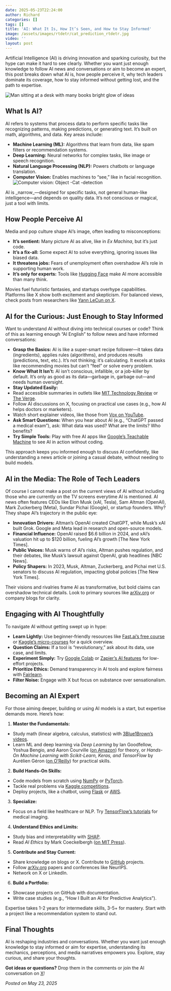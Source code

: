 ```yaml
---
date: 2025-05-23T22:24:00
author: Richard
categories: []
tags: []
title: 'AI: What It Is, How It’s Seen, and How to Stay Informed'
image: /assets/images/rtdetr/cat_prediction_rtdetr.jpg
video: ''
layout: post
---
```

Artificial Intelligence (AI) is driving innovation and sparking curiosity, but the hype can make it hard to see clearly. Whether you want just enough knowledge to follow AI news and conversations or aim to become an expert, this post breaks down what AI is, how people perceive it, why tech leaders dominate its coverage, how to stay informed without getting lost, and the path to expertise.

![Man sitting at a desk with many books bright glow of ideas](/assets/images/academic_paper.jpeg "Man sitting at a desk with advanced ideas in the background")

## What Is AI?

AI refers to systems that process data to perform specific tasks like recognizing patterns, making predictions, or generating text. It’s built on math, algorithms, and data. Key areas include:

- **Machine Learning (ML):** Algorithms that learn from data, like spam filters or recommendation systems.
- **Deep Learning:** Neural networks for complex tasks, like image or speech recognition.
- **Natural Language Processing (NLP):** Powers chatbots or language translation.
- **Computer Vision:** Enables machines to “see,” like in facial recognition.![Computer vision: Object  -Cat -detection](/assets/images/rtdetr/cat_prediction_rtdetr.jpg "Computer vision: Object  -Cat -detection")

AI is \_narrow\_—designed for specific tasks, not general human-like intelligence—and depends on quality data. It’s not conscious or magical, just a tool with limits.

## How People Perceive AI

Media and pop culture shape AI’s image, often leading to misconceptions:

- **It’s sentient:** Many picture AI as alive, like in _Ex Machina_, but it’s just code.
- **It’s a fix-all:** Some expect AI to solve everything, ignoring issues like biased data.
- **It threatens jobs:** Fears of unemployment often overshadow AI’s role in supporting human work.
- **It’s only for experts:** Tools like [Hugging Face](https://huggingface.co/) make AI more accessible than many think.

Movies fuel futuristic fantasies, and startups overhype capabilities. Platforms like X show both excitement and skepticism. For balanced views, check posts from researchers like [Yann LeCun on X](https://x.com/ylecun).

## AI for the Curious: Just Enough to Stay Informed

Want to understand AI without diving into technical courses or code? Think of this as learning enough “AI English” to follow news and have informed conversations:

- **Grasp the Basics:** AI is like a super-smart recipe follower—it takes data (ingredients), applies rules (algorithms), and produces results (predictions, text, etc.). It’s not thinking; it’s calculating. It excels at tasks like recommending movies but can’t “feel” or solve every problem.
- **Know What It Isn’t:** AI isn’t conscious, infallible, or a job-killer by default. It’s only as good as its data—garbage in, garbage out—and needs human oversight.
- **Stay Updated Easily:**
- Read accessible summaries in outlets like [MIT Technology Review](https://www.technologyreview.com/topic/artificial-intelligence/) or [The Verge](https://www.theverge.com/ai-artificial-intelligence).
- Follow AI discussions on X, focusing on practical use cases (e.g., how AI helps doctors or marketers).
- Watch short explainer videos, like those from [Vox on YouTube](https://www.youtube.com/c/Vox).
- **Ask Smart Questions:** When you hear about AI (e.g., “ChatGPT passed a medical exam”), ask: What data was used? What are the limits? Who benefits?
- **Try Simple Tools:** Play with free AI apps like [Google’s Teachable Machine](https://teachablemachine.withgoogle.com/) to see AI in action without coding.

This approach keeps you informed enough to discuss AI confidently, like understanding a news article or joining a casual debate, without needing to build models.

## AI in the Media: The Role of Tech Leaders

Of course I cannot make a  post on the current views of AI without including those who are currently on the TV screens everytime AI is mentioned. AI news often features CEOs like Elon Musk (xAI, Tesla), Sam Altman (OpenAI), Mark Zuckerberg (Meta), Sundar Pichai (Google), or startup founders. Why? They shape AI’s trajectory in the public eye:

- **Innovation Drivers:** Altman’s OpenAI created ChatGPT, while Musk’s xAI built Grok. Google and Meta lead in research and open-source models.
- **Financial Influence:** OpenAI raised $6.6 billion in 2024, and xAI’s valuation hit up to $120 billion, fueling AI’s growth [The New York Times].
- **Public Voices:** Musk warns of AI’s risks, Altman pushes regulation, and their debates, like Musk’s lawsuit against OpenAI, grab headlines [NBC News].
- **Policy Shapers:** In 2023, Musk, Altman, Zuckerberg, and Pichai met U.S. senators to discuss AI regulation, impacting global policies [The New York Times].

Their visions and rivalries frame AI as transformative, but bold claims can overshadow technical details. Look to primary sources like [arXiv.org](https://arxiv.org/) or company blogs for clarity.

## Engaging with AI Thoughtfully

To navigate AI without getting swept up in hype:

- **Learn Lightly:** Use beginner-friendly resources like [Fast.ai’s free course](https://www.fast.ai/) or [Kaggle’s micro-courses](https://www.kaggle.com/learn) for a quick overview.
- **Question Claims:** If a tool is “revolutionary,” ask about its data, use case, and limits.
- **Experiment Simply:** Try [Google Colab](https://colab.research.google.com/) or [Zapier’s AI features](https://zapier.com/features/automation/ai) for low-effort projects.
- **Prioritize Ethics:** Demand transparency in AI tools and explore fairness with [Fairlearn](https://fairlearn.org/).
- **Filter Noise:** Engage with X but focus on substance over sensationalism.

## Becoming an AI Expert

For those aiming deeper, building or using AI models is a start, but expertise demands more. Here’s how:

1. **Master the Fundamentals:**

- Study math (linear algebra, calculus, statistics) with [3Blue1Brown’s videos](https://www.3blue1brown.com/).
- Learn ML and deep learning via _Deep Learning_ by Ian Goodfellow, Yoshua Bengio, and Aaron Courville ([on Amazon](https://www.amazon.com/Deep-Learning-Adaptive-Computation-Machine/dp/0262035618)) for theory, or _Hands-On Machine Learning with Scikit-Learn, Keras, and TensorFlow_ by Aurélien Géron ([on O’Reilly](https://www.oreilly.com/library/view/hands-on-machine-learning/9781492032649/)) for practical skills.

2. **Build Hands-On Skills:**

- Code models from scratch using [NumPy](https://numpy.org/) or [PyTorch](https://pytorch.org/).
- Tackle real problems via [Kaggle competitions](https://www.kaggle.com/competitions).
- Deploy projects, like a chatbot, using [Flask](https://flask.palletsprojects.com/) or [AWS](https://aws.amazon.com/).

3. **Specialize:**

- Focus on a field like healthcare or NLP. Try [TensorFlow’s tutorials](https://www.tensorflow.org/tutorials) for medical imaging.

4. **Understand Ethics and Limits:**

- Study bias and interpretability with [SHAP](https://shap.readthedocs.io/).
- Read _AI Ethics_ by Mark Coeckelbergh ([on MIT Press](https://mitpress.mit.edu/books/ai-ethics)).

5. **Contribute and Stay Current:**

- Share knowledge on blogs or X. Contribute to [GitHub](https://github.com/) projects.
- Follow [arXiv.org](https://arxiv.org/) papers and conferences like NeurIPS.
- Network on X or LinkedIn.

6. **Build a Portfolio:**

- Showcase projects on GitHub with documentation.
- Write case studies (e.g., “How I Built an AI for Predictive Analytics”).

Expertise takes 1-2 years for intermediate skills, 3-5+ for mastery. Start with a project like a recommendation system to stand out.

## Final Thoughts

AI is reshaping industries and conversations. Whether you want just enough knowledge to stay informed or aim for expertise, understanding its mechanics, perceptions, and media narratives empowers you. Explore, stay curious, and share your thoughts.

**Got ideas or questions?** Drop them in the comments or join the AI conversation on [X](https://x.com/)!

_Posted on May 23, 2025_
